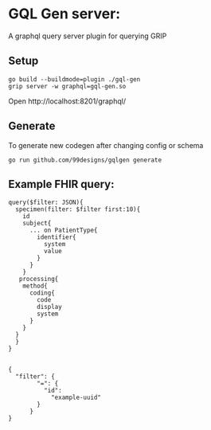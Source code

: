 # GQL Gen server:

A graphql query server plugin for querying GRIP

## Setup

```
go build --buildmode=plugin ./gql-gen
grip server -w graphql=gql-gen.so
```

Open http://localhost:8201/graphql/

## Generate

To generate new codegen after changing config or schema

```
go run github.com/99designs/gqlgen generate
```

## Example FHIR query:

```
query($filter: JSON){
  specimen(filter: $filter first:10){
    id
    subject{
      ... on PatientType{
        identifier{
          system
          value
        }
      }
    }
   processing{
    method{
      coding{
        code
        display
        system
      }
    }
  }
  }
}


{
  "filter": {
        "=": {
          "id":
            "example-uuid"
        }
      }
}
```
